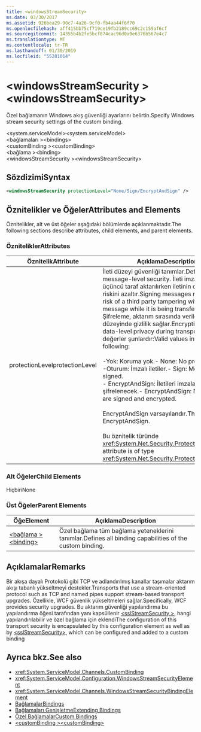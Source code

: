 ```yaml
---
title: <windowsStreamSecurity>
ms.date: 03/30/2017
ms.assetid: 926bea29-90c7-4a26-9cf0-fb4aa44f6f70
ms.openlocfilehash: aff415bb75cf719ce19fb2189cc69c2c159af6cf
ms.sourcegitcommit: 14355b4b2fe5bcf874cac96d0a9e6376b567e4c7
ms.translationtype: MT
ms.contentlocale: tr-TR
ms.lasthandoff: 01/30/2019
ms.locfileid: "55281014"
---
```

# <a name="windowsstreamsecurity"></a><span data-ttu-id="f79c4-101">\<windowsStreamSecurity ></span><span class="sxs-lookup"><span data-stu-id="f79c4-101">\<windowsStreamSecurity></span></span>
<span data-ttu-id="f79c4-102">Özel bağlamanın Windows akış güvenliği ayarlarını belirtin.</span><span class="sxs-lookup"><span data-stu-id="f79c4-102">Specify Windows stream security settings of the custom binding.</span></span>  
  
 <span data-ttu-id="f79c4-103">\<system.serviceModel></span><span class="sxs-lookup"><span data-stu-id="f79c4-103">\<system.serviceModel></span></span>  
<span data-ttu-id="f79c4-104">\<bağlamaları ></span><span class="sxs-lookup"><span data-stu-id="f79c4-104">\<bindings></span></span>  
<span data-ttu-id="f79c4-105">\<customBinding ></span><span class="sxs-lookup"><span data-stu-id="f79c4-105">\<customBinding></span></span>  
<span data-ttu-id="f79c4-106">\<bağlama ></span><span class="sxs-lookup"><span data-stu-id="f79c4-106">\<binding></span></span>  
<span data-ttu-id="f79c4-107">\<windowsStreamSecurity ></span><span class="sxs-lookup"><span data-stu-id="f79c4-107">\<windowsStreamSecurity></span></span>  
  
## <a name="syntax"></a><span data-ttu-id="f79c4-108">Sözdizimi</span><span class="sxs-lookup"><span data-stu-id="f79c4-108">Syntax</span></span>  
  
```xml  
<windowsStreamSecurity protectionLevel="None/Sign/EncryptAndSign" />
```  
  
## <a name="attributes-and-elements"></a><span data-ttu-id="f79c4-109">Öznitelikler ve Öğeler</span><span class="sxs-lookup"><span data-stu-id="f79c4-109">Attributes and Elements</span></span>  
 <span data-ttu-id="f79c4-110">Öznitelikler, alt ve üst öğeler aşağıdaki bölümlerde açıklanmaktadır.</span><span class="sxs-lookup"><span data-stu-id="f79c4-110">The following sections describe attributes, child elements, and parent elements.</span></span>  
  
### <a name="attributes"></a><span data-ttu-id="f79c4-111">Öznitelikler</span><span class="sxs-lookup"><span data-stu-id="f79c4-111">Attributes</span></span>  
  
|<span data-ttu-id="f79c4-112">Öznitelik</span><span class="sxs-lookup"><span data-stu-id="f79c4-112">Attribute</span></span>|<span data-ttu-id="f79c4-113">Açıklama</span><span class="sxs-lookup"><span data-stu-id="f79c4-113">Description</span></span>|  
|---------------|-----------------|  
|<span data-ttu-id="f79c4-114">protectionLevel</span><span class="sxs-lookup"><span data-stu-id="f79c4-114">protectionLevel</span></span>|<span data-ttu-id="f79c4-115">İleti düzeyi güvenliği tanımlar.</span><span class="sxs-lookup"><span data-stu-id="f79c4-115">Defines message-level security.</span></span> <span data-ttu-id="f79c4-116">İleti imzalama, bir üçüncü taraf aktarılırken iletinin oynama riskini azaltır.</span><span class="sxs-lookup"><span data-stu-id="f79c4-116">Signing messages mitigates the risk of a third party tampering with the message while it is being transferred.</span></span> <span data-ttu-id="f79c4-117">Şifreleme, aktarım sırasında verileri düzeyinde gizlilik sağlar.</span><span class="sxs-lookup"><span data-stu-id="f79c4-117">Encryption provides data-level privacy during transport.</span></span> <span data-ttu-id="f79c4-118">Geçerli değerler şunlardır:</span><span class="sxs-lookup"><span data-stu-id="f79c4-118">Valid values include the following:</span></span><br /><br /> <span data-ttu-id="f79c4-119">-Yok: Koruma yok.</span><span class="sxs-lookup"><span data-stu-id="f79c4-119">-   None: No protection.</span></span><br /><span data-ttu-id="f79c4-120">-Oturum: İmzalı iletiler.</span><span class="sxs-lookup"><span data-stu-id="f79c4-120">-   Sign: Messages are signed.</span></span><br /><span data-ttu-id="f79c4-121">-   EncryptAndSign: İletileri imzalanacak ve şifrelenecek.</span><span class="sxs-lookup"><span data-stu-id="f79c4-121">-   EncryptAndSign: Messages are signed and encrypted.</span></span><br /><br /> <span data-ttu-id="f79c4-122">EncryptAndSign varsayılandır.</span><span class="sxs-lookup"><span data-stu-id="f79c4-122">The default is EncryptAndSign.</span></span><br /><br /> <span data-ttu-id="f79c4-123">Bu öznitelik türünde <xref:System.Net.Security.ProtectionLevel>.</span><span class="sxs-lookup"><span data-stu-id="f79c4-123">This attribute is of type <xref:System.Net.Security.ProtectionLevel>.</span></span>|  
  
### <a name="child-elements"></a><span data-ttu-id="f79c4-124">Alt Öğeler</span><span class="sxs-lookup"><span data-stu-id="f79c4-124">Child Elements</span></span>  
 <span data-ttu-id="f79c4-125">Hiçbiri</span><span class="sxs-lookup"><span data-stu-id="f79c4-125">None</span></span>  
  
### <a name="parent-elements"></a><span data-ttu-id="f79c4-126">Üst Öğeler</span><span class="sxs-lookup"><span data-stu-id="f79c4-126">Parent Elements</span></span>  
  
|<span data-ttu-id="f79c4-127">Öğe</span><span class="sxs-lookup"><span data-stu-id="f79c4-127">Element</span></span>|<span data-ttu-id="f79c4-128">Açıklama</span><span class="sxs-lookup"><span data-stu-id="f79c4-128">Description</span></span>|  
|-------------|-----------------|  
|[<span data-ttu-id="f79c4-129">\<bağlama ></span><span class="sxs-lookup"><span data-stu-id="f79c4-129">\<binding></span></span>](../../../../../docs/framework/misc/binding.md)|<span data-ttu-id="f79c4-130">Özel bağlama tüm bağlama yeteneklerini tanımlar.</span><span class="sxs-lookup"><span data-stu-id="f79c4-130">Defines all binding capabilities of the custom binding.</span></span>|  
  
## <a name="remarks"></a><span data-ttu-id="f79c4-131">Açıklamalar</span><span class="sxs-lookup"><span data-stu-id="f79c4-131">Remarks</span></span>  
 <span data-ttu-id="f79c4-132">Bir akışa dayalı Protokolü gibi TCP ve adlandırılmış kanallar taşımalar aktarım akışı tabanlı yükseltmeyi destekler.</span><span class="sxs-lookup"><span data-stu-id="f79c4-132">Transports that use a stream-oriented protocol such as TCP and named pipes support stream-based transport upgrades.</span></span> <span data-ttu-id="f79c4-133">Özellikle, WCF güvenlik yükseltmeleri sağlar.</span><span class="sxs-lookup"><span data-stu-id="f79c4-133">Specifically, WCF provides security upgrades.</span></span> <span data-ttu-id="f79c4-134">Bu aktarım güvenliği yapılandırma bu yapılandırma öğesi tarafından yanı kapsüllenir [ \<sslStreamSecurity >](../../../../../docs/framework/configure-apps/file-schema/wcf/sslstreamsecurity.md), hangi yapılandırılabilir ve özel bağlama için eklendi</span><span class="sxs-lookup"><span data-stu-id="f79c4-134">The configuration of this transport security is encapsulated by this configuration element  as well as by [\<sslStreamSecurity>](../../../../../docs/framework/configure-apps/file-schema/wcf/sslstreamsecurity.md), which can be configured and added to a custom binding</span></span>  
  
## <a name="see-also"></a><span data-ttu-id="f79c4-135">Ayrıca bkz.</span><span class="sxs-lookup"><span data-stu-id="f79c4-135">See also</span></span>
- <xref:System.ServiceModel.Channels.CustomBinding>
- <xref:System.ServiceModel.Configuration.WindowsStreamSecurityElement>
- <xref:System.ServiceModel.Channels.WindowsStreamSecurityBindingElement>
- [<span data-ttu-id="f79c4-136">Bağlamalar</span><span class="sxs-lookup"><span data-stu-id="f79c4-136">Bindings</span></span>](../../../../../docs/framework/wcf/bindings.md)
- [<span data-ttu-id="f79c4-137">Bağlamaları Genişletme</span><span class="sxs-lookup"><span data-stu-id="f79c4-137">Extending Bindings</span></span>](../../../../../docs/framework/wcf/extending/extending-bindings.md)
- [<span data-ttu-id="f79c4-138">Özel Bağlamalar</span><span class="sxs-lookup"><span data-stu-id="f79c4-138">Custom Bindings</span></span>](../../../../../docs/framework/wcf/extending/custom-bindings.md)
- [<span data-ttu-id="f79c4-139">\<customBinding ></span><span class="sxs-lookup"><span data-stu-id="f79c4-139">\<customBinding></span></span>](../../../../../docs/framework/configure-apps/file-schema/wcf/custombinding.md)
